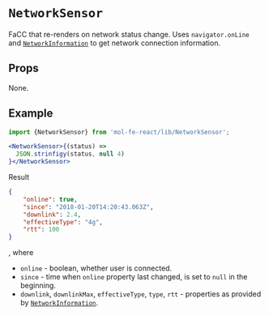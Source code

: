 # `NetworkSensor`

FaCC that re-renders on network status change. Uses `navigator.onLine` and [`NetworkInformation`](https://developer.mozilla.org/en-US/docs/Web/API/NetworkInformation) to get network connection information.

## Props

None.

## Example

```jsx
import {NetworkSensor} from 'mol-fe-react/lib/NetworkSensor';

<NetworkSensor>{(status) =>
  JSON.strinfigy(status, null 4)
}</NetworkSensor>
```

Result

```json
{
    "online": true,
    "since": "2018-01-20T14:20:43.063Z",
    "downlink": 2.4,
    "effectiveType": "4g",
    "rtt": 100
}
```

, where

  - `online` - boolean, whether user is connected.
  - `since` - time when `online` property last changed, is set to `null` in the beginning.
  - `downlink`, `downlinkMax`, `effectiveType`, `type`, `rtt` - properties as provided by [`NetworkInformation`](https://developer.mozilla.org/en-US/docs/Web/API/NetworkInformation).
